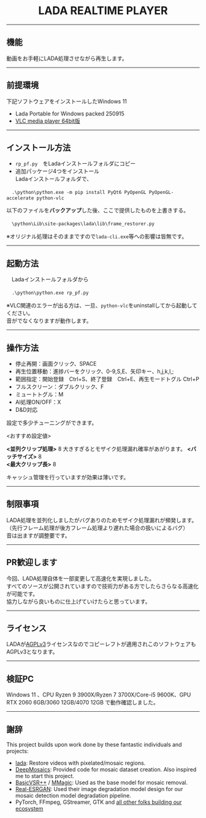 <h1 align="center">
  LADA REALTIME PLAYER
</h1>

***
## 機能
 
動画をお手軽にLADA処理させながら再生します。     

***
## 前提環境
 
 下記ソフトウェアをインストールしたWindows 11
 
* Lada Portable for Windows packed 250915
* [VLC media player 64bit版](https://www.videolan.org/vlc/index.ja.html)  

***
## インストール方法
 
* `rp_pf.py`　をLadaインストールフォルダにコピー 
* 追加パッケージ4つをインストール  
 Ladaインストールフォルダで、  
  
　`.\python\python.exe -m pip install PyQt6 PyOpenGL PyOpenGL-accelerate python-vlc`  
  
  
以下のファイルを<strong>バックアップ</strong>した後、ここで提供したものを上書きする。  

　`\python\Lib\site-packages\lada\lib\frame_restorer.py`  
  
  ※オリジナル処理はそのままですので`lada-cli.exe`等への影響は皆無です。  

***
## 起動方法 

　Ladaインストールフォルダから   
  
　`.\python\python.exe rp_pf.py`
  
  ※VLC関連のエラーが出る方は、一旦、`python-vlc`をuninstallしてから起動してください。  
  音がでなくなりますが動作します。  

***
## 操作方法

* 停止再開：画面クリック、SPACE
* 再生位置移動：進捗バーをクリック、0-9,S,E、矢印キー、h,j,k,l,;
* 範囲指定：開始登録　Ctrl+S、終了登録　Ctrl+E、再生モードトグル Ctrl+P 
* フルスクリーン：ダブルクリック、F
* ミュートトグル：M
* AI処理ON/OFF：X
* D&D対応
 
設定で多少チューニングができます。  
  
<おすすめ設定値>   
  
<strong><並列クリップ処理></strong> 8  大きすぎるとモザイク処理漏れ確率があがります。 
<strong><バッチサイズ></strong> 8    
<strong><最大クリップ長></strong> 8    
  
  
キャッシュ管理を行っていますが効果は薄いです。  


***
## 制限事項 

LADA処理を並列化しましたがバグありのためモザイク処理漏れが頻発します。  （先行フレーム処理が後方フレーム処理より遅れた場合の扱いによるバグ）  
音は出ますが調整要です。     

***
## PR歓迎します 

今回、LADA処理自体を一部変更して高速化を実現しました。  
すべてのソースが公開されていますので技術力がある方でしたらさらなる高速化が可能です。  
協力しながら良いものに仕上げていけたらと思っています。  

***
## ライセンス

  LADAが[AGPLv3](https://ja.wikipedia.org/wiki/GNU_Affero_General_Public_License)ライセンスなのでコピーレフトが適用されこのソフトウェアもAGPLv3となります。  

*** 
## 検証PC

Windows 11 、CPU Ryzen 9 3900X/Ryzen 7 3700X/Core-i5 9600K、GPU RTX 2060 6GB/3060 12GB/4070 12GB で動作確認しました。 

*** 
## 謝辞

This project builds upon work done by these fantastic individuals and projects:

* [lada](https://github.com/ladaapp): Restore videos with pixelated/mosaic regions.
* [DeepMosaics](https://github.com/HypoX64/DeepMosaics): Provided code for mosaic dataset creation. Also inspired me to start this project.
* [BasicVSR++](https://ckkelvinchan.github.io/projects/BasicVSR++) / [MMagic](https://github.com/open-mmlab/mmagic): Used as the base model for mosaic removal.
* [Real-ESRGAN](https://github.com/xinntao/Real-ESRGAN): Used their image degradation model design for our mosaic detection model degradation pipeline.
* PyTorch, FFmpeg, GStreamer, GTK and [all other folks building our ecosystem](https://xkcd.com/2347/)

